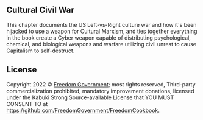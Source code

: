 ## Cultural Civil War

This chapter documents the US Left-vs-Right culture war and how it's been hijacked to use a weapon for Cultural Marxism, and ties together everything in the book create a Cyber weapon capable of distributing psychological, chemical, and biological weapons and warfare utilizing civil unrest to cause Capitalism to self-destruct.

## License

Copyright 2022 © [Freedom Government](https://github.com/FreedomGovernment); most rights reserved, Third-party commercialization prohibited, mandatory improvement donations, licensed under the Kabuki Strong Source-available License that YOU MUST CONSENT TO at <https://github.com/FreedomGovernment/FreedomCookbook>.
